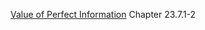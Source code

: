 [Value of Perfect Information](probabilistic_graphical_models/4.1.3-Act-Dec-VPI.pdf) Chapter 23.7.1-2